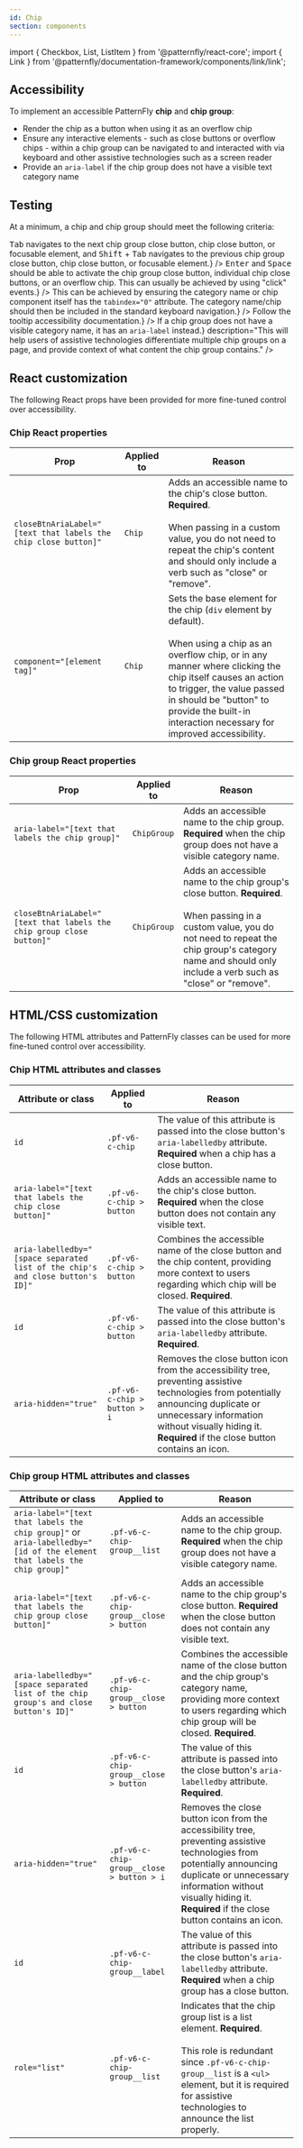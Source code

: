 ```yaml
---
id: Chip
section: components
---
```


import { Checkbox, List, ListItem } from '@patternfly/react-core';
import { Link } from '@patternfly/documentation-framework/components/link/link';

## Accessibility

To implement an accessible PatternFly **chip** and **chip group**:

- Render the chip as a button when using it as an overflow chip
- Ensure any interactive elements - such as close buttons or overflow chips - within a chip group can be navigated to and interacted with via keyboard and other assistive technologies such as a screen reader
- Provide an `aria-label` if the chip group does not have a visible text category name

## Testing

At a minimum, a chip and chip group should meet the following criteria:

<List isPlain>
  <ListItem>
    <Checkbox id="chipGroup-a11y-checkbox-1" label="Standard keyboard navigation can be used to navigate between chip group close buttons, chip close buttons, or other focusable elements." description={<span><kbd>Tab</kbd> navigates to the next chip group close button, chip close button, or focusable element, and <kbd>Shift</kbd> + <kbd>Tab</kbd> navigates to the previous chip group close button, chip close button, or focusable element.</span>} />
  </ListItem>
  <ListItem>
    <Checkbox id="chipGroup-a11y-checkbox-2" label="Standard keyboard interaction can be used to interact with the chip group close button, chip close button, or other interactive elements inside the chip group." description={<span><kbd>Enter</kbd> and <kbd>Space</kbd> should be able to activate the chip group close button, individual chip close buttons, or an overflow chip. This can usually be achieved by using "click" events.</span>} />
  </ListItem>
  <ListItem>
    <Checkbox id="chipGroup-a11y-checkbox-3" label="If the chip group's category name or an individual chip's content is truncated, the entire category name or chip can receive focus, not just the close button." description={<span>This can be achieved by ensuring the category name or chip component itself has the <code className="ws-code">tabindex="0"</code> attribute. The category name/chip should then be included in the standard keyboard navigation.</span>} />
  </ListItem>
  <ListItem>
    <Checkbox id="chipGroup-a11y-checkbox-4" label="If the chip group's category name or an individual chip's content is truncated, it has a tooltip that displays on hover or focus." description={<span>Follow the <Link href="/components/tooltip/accessibility">tooltip accessibility documentation</Link>.</span>} />
  </ListItem>
  <ListItem>
    <Checkbox id="chipGroup-a11y-checkbox-5" label={<span>If a chip group does not have a visible category name, it has an <code className="ws-code">aria-label</code> instead.</span>} description="This will help users of assistive technologies differentiate multiple chip groups on a page, and provide context of what content the chip group contains." />
  </ListItem>
  <ListItem>
    <Checkbox id="chip-a11y-checkbox-5" label="An overflow chip is rendered as a button element." />
  </ListItem>

</List>

## React customization

The following React props have been provided for more fine-tuned control over accessibility.

### Chip React properties

| Prop | Applied to | Reason | 
|---|---|---|
| `closeBtnAriaLabel="[text that labels the chip close button]"` | `Chip` | Adds an accessible name to the chip's close button. **Required**. <br/><br/> When passing in a custom value, you do not need to repeat the chip's content and should only include a verb such as "close" or "remove". |
| `component="[element tag]"` | `Chip` | Sets the base element for the chip (`div` element by default). <br/><br/> When using a chip as an overflow chip, or in any manner where clicking the chip itself causes an action to trigger, the value passed in should be "button" to provide the built-in interaction necessary for improved accessibility. |

### Chip group React properties

| Prop | Applied to | Reason | 
|---|---|---|
| `aria-label="[text that labels the chip group]"` | `ChipGroup` | Adds an accessible name to the chip group. **Required** when the chip group does not have a visible category name. |
| `closeBtnAriaLabel="[text that labels the chip group close button]"` | `ChipGroup` | Adds an accessible name to the chip group's close button. **Required**. <br/><br/> When passing in a custom value, you do not need to repeat the chip group's category name and should only include a verb such as "close" or "remove". |

## HTML/CSS customization

The following HTML attributes and PatternFly classes can be used for more fine-tuned control over accessibility.

### Chip HTML attributes and classes

| Attribute or class | Applied to | Reason | 
|---|---|---|
| `id` | `.pf-v6-c-chip` | The value of this attribute is passed into the close button's `aria-labelledby` attribute. **Required** when a chip has a close button. |
| `aria-label="[text that labels the chip close button]"` | `.pf-v6-c-chip > button` | Adds an accessible name to the chip's close button. **Required** when the close button does not contain any visible text. |
| `aria-labelledby="[space separated list of the chip's and close button's ID]"` | `.pf-v6-c-chip > button` | Combines the accessible name of the close button and the chip content, providing more context to users regarding which chip will be closed. **Required**. |
| `id` | `.pf-v6-c-chip > button` | The value of this attribute is passed into the close button's `aria-labelledby` attribute. **Required**. |
| `aria-hidden="true"` | `.pf-v6-c-chip > button > i` | Removes the close button icon from the accessibility tree, preventing assistive technologies from potentially announcing duplicate or unnecessary information without visually hiding it. **Required** if the close button contains an icon. |

### Chip group HTML attributes and classes

| Attribute or class | Applied to | Reason | 
|---|---|---|
| `aria-label="[text that labels the chip group]"` or `aria-labelledby="[id of the element that labels the chip group]"` | `.pf-v6-c-chip-group__list` | Adds an accessible name to the chip group. **Required** when the chip group does not have a visible category name.  |
| `aria-label="[text that labels the chip group close button]"` | `.pf-v6-c-chip-group__close > button` | Adds an accessible name to the chip group's close button. **Required** when the close button does not contain any visible text. |
| `aria-labelledby="[space separated list of the chip group's and close button's ID]"` | `.pf-v6-c-chip-group__close > button` | Combines the accessible name of the close button and the chip group's category name, providing more context to users regarding which chip group will be closed. **Required**. |
| `id` | `.pf-v6-c-chip-group__close > button` | The value of this attribute is passed into the close button's `aria-labelledby` attribute. **Required**. |
| `aria-hidden="true"` | `.pf-v6-c-chip-group__close > button > i` | Removes the close button icon from the accessibility tree, preventing assistive technologies from potentially announcing duplicate or unnecessary information without visually hiding it. **Required** if the close button contains an icon. |
| `id` | `.pf-v6-c-chip-group__label` | The value of this attribute is passed into the close button's `aria-labelledby` attribute. **Required** when a chip group has a close button. |
| `role="list"` | `.pf-v6-c-chip-group__list` | Indicates that the chip group list is a list element. **Required**.<br/><br/>This role is redundant since `.pf-v6-c-chip-group__list` is a `<ul>` element, but it is required for assistive technologies to announce the list properly. |

